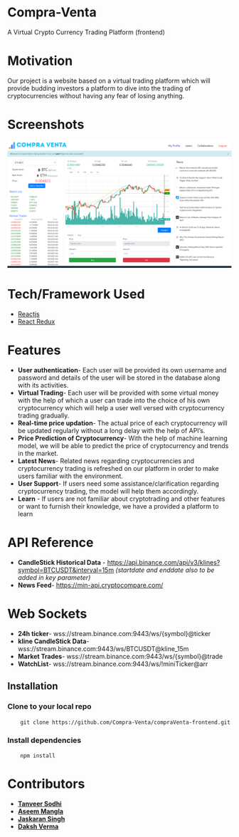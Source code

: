 # Compra-Venta

A Virtual Crypto Currency Trading Platform (frontend)

# Motivation

Our project is a website based on a virtual trading platform which will provide
budding investors a platform to dive into the trading of cryptocurrencies without
having any fear of losing anything.

# Screenshots
![alt text](https://github.com/Compra-Venta/compraVenta-frontend/blob/master/public/assets/images/learnPage/dashboard.png?raw=true)

# Tech/Framework Used
  * [Reactjs](https://reactjs.org/)
  * [React Redux](https://react-redux.js.org/)
  
# Features
* **User authentication**- Each user will be provided its own username and
password and details of the user will be stored in the database along with its
activities.
* **Virtual Trading**- Each user will be provided with some virtual money with
the help of which a user can trade into the choice of his own cryptocurrency
which will help a user well versed with cryptocurrency trading gradually.
* **Real-time price updation**- The actual price of each cryptocurrency will be
updated regularly without a long delay with the help of API’s.
* **Price Prediction of Cryptocurrency**- With the help of machine learning
model, we will be able to predict the price of cryptocurrency and trends in the
market.
* **Latest News**- Related news regarding cryptocurrencies and cryptocurrency
trading is refreshed on our platform in order to make users familiar with the
environment.
* **User Support**- If users need some assistance/clarification regarding
cryptocurrency trading, the model will help them accordingly.
* **Learn** - If users are not familiar about cryptotrading and other features
or want to furnish their knowledge, we have a provided a platform to learn

# API Reference
* **CandleStick Historical Data** - https://api.binance.com/api/v3/klines?symbol=BTCUSDT&interval=15m
                    *(startdate and enddate also to be added in key parameter)*
* **News Feed**- https://min-api.cryptocompare.com/                    
   
# Web Sockets
* **24h ticker**- wss://stream.binance.com:9443/ws/{symbol}@ticker
* **kline CandleStick Data**- wss://stream.binance.com:9443/ws/BTCUSDT@kline_15m
* **Market Trades**- wss://stream.binance.com:9443/ws/{symbol}@trade
* **WatchList**- wss://stream.binance.com:9443/ws/!miniTicker@arr
## Installation

### Clone to your local repo

```
    git clone https://github.com/Compra-Venta/compraVenta-frontend.git
```

### Install dependencies

```
    npm install
```
# Contributors
* [**Tanveer Sodhi** ](https://github.com/TanveerSodhi "Connect on Github")
* [**Aseem Mangla** ](https://github.com/manglaaseem28 "Connect on Github")
* [**Jaskaran Singh** ](https://github.com/jaskaran-23 "Connect on Github")
* [**Daksh Verma** ](https://github.com/dakshverma2411/ "Connect on Github")


